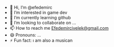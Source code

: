 - 👋 Hi, I’m @efedemirc
- 👀 I’m interested in game dev
- 🌱 I’m currently learning github 
- 💞️ I’m looking to collaborate on ...
- 📫 How to reach me Efedemircivelek@gmail.com
- 😄 Pronouns: ...
- ⚡ Fun fact: ı am also a musican

<!---
efedemirc/efedemirc is a ✨ special ✨ repository because its `README.md` (this file) appears on your GitHub profile.
You can click the Preview link to take a look at your changes.
--->
